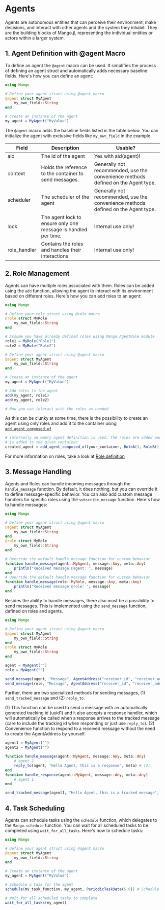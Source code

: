 # Agents

Agents are autonomous entities that can perceive their environment, make decisions, and interact with other agents and the system they inhabit. They are the building blocks of Mango.jl, representing the individual entities or actors within a larger system.


## 1. Agent Definition with @agent Macro

To define an agent the `@agent` macro can be used. It simplifies the process of defining an agent struct and automatically adds necessary baseline fields. Here's how you can define an agent:

```julia
using Mango

# Define your agent struct using @agent macro
@agent struct MyAgent
    my_own_field::String
end

# Create an instance of the agent
my_agent = MyAgent("MyValue")
```

The `@agent` macro adds the baseline fields listed in the table below. You can initialize the agent with exclusive fields like `my_own_field` in the example.

| Field        | Description                                                    | Usable?                                                                           |
|--------------|----------------------------------------------------------------|-----------------------------------------------------------------------------------|
| aid          | The id of the agent                                            | Yes with aid(agent)!                                                               |
| context      | Holds the reference to the container to send messages.         | Generally not recommended, use the convenience methods defined on the Agent type. |
| scheduler    | The scheduler of the agent                                     | Generally not recommended, use the convenience methods defined on the Agent type. |
| lock         | The agent lock to ensure only one message is handled per time. | Internal use only!                                                                |
| role_handler | Contains the roles and handles their interactions              | Internal use only!                                                                |


## 2. Role Management

Agents can have multiple roles associated with them. Roles can be added using the `add` function, allowing the agent to interact with its environment based on different roles. Here's how you can add roles to an agent:

```julia
using Mango

# Define your role struct using @role macro
@role struct MyRole
    my_own_field::String
end

# Assume you have already defined roles using Mango.AgentRole module
role1 = MyRole("Role1")
role2 = MyRole("Role2")

# Define your agent struct using @agent macro
@agent struct MyAgent
    my_own_field::String
end

# Create an instance of the agent
my_agent = MyAgent("MyValue")

# Add roles to the agent
add(my_agent, role1)
add(my_agent, role2)

# Now you can interact with the roles as needed
```

As this can be clunky at some time, there is the possibility to create an agent using only roles and add it to the container using [`add_agent_composed_of`](@ref).

```julia
# internally an empty agent definition is used, the roles are added and the agent
# is added to the given container
created_agent = add_agent_composed_of(your_container, RoleA(), RoleB(), RoleC())
```

For more information on roles, take a look at [Role definition](@ref)

## 3. Message Handling

Agents and Roles can handle incoming messages through the `handle_message` function. By default, it does nothing, but you can override it to define message-specific behavior. You can also add custom message handlers for specific roles using the `subscribe_message` function. Here's how to handle messages:

```julia
using Mango

# Define your agent struct using @agent macro
@agent struct MyAgent
    my_own_field::String
end
@role struct MyRole
    my_own_field::String
end

# Override the default handle_message function for custom behavior
function handle_message(agent::MyAgent, message::Any, meta::Any)
    println("Received message @agent: ", message)
end
# Override the default handle_message function for custom behavior
function handle_message(role::MyRole, message::Any, meta::Any)
    println("Received message @role: ", message)
end
```

Besides the ability to handle messages, there also must be a possibility to send messages. This is implemented using the `send_message` function, defined on roles and agents.


```julia
using Mango

# Define your agent struct using @agent macro
@agent struct MyAgent
    my_own_field::String
end
@role struct MyRole
    my_own_field::String
end

agent = MyAgent("")
role = MyAgent("")

send_message(agent, "Message", AgentAddress("receiver_id", "receiver_addr", "optional tracking id"))
send_message(role, "Message", AgentAddress("receiver_id", "receiver_addr", "optional tracking id"))
```

Further, there are two specialized methods for sending messages, (1) `send_tracked_message` and (2) `reply_to`.

(1) This function can be used to send a message with an automatically generated tracking id (uuid1) and it also accepts a response handler, which will
    automatically be called when a response arrives to the tracked message (care to include the tracking id when responding or just use `reply_to`).
(2) Convenience function to respond to a received message without the need to create the AgentAddress by yourself.

```julia
agent1 = MyAgent("")
agent2 = MyAgent("")

function handle_message(agent::MyAgent, message::Any, meta::Any)
    # agent 2
    reply_to(agent, "Hello Agent, this is a response", meta) # (2)
end
function handle_response(agent::MyAgent, message::Any, meta::Any)
    # agent 1
end

send_tracked_message(agent1, "Hello Agent, this is a tracked message", AgentAddress(aid=agent2.aid); response_handler=handle_response) # (1)
```

## 4. Task Scheduling

Agents can schedule tasks using the `schedule` function, which delegates to the `Mango.schedule` function. You can wait for all scheduled tasks to be completed using `wait_for_all_tasks`. Here's how to schedule tasks:

```julia
using Mango

# Define your agent struct using @agent macro
@agent struct MyAgent
    my_own_field::String
end

# Create an instance of the agent
my_agent = MyAgent("MyValue")

# Schedule a task for the agent
schedule(my_task_function, my_agent, PeriodicTaskData(5.0)) # Schedule a task to run every 5 seconds

# Wait for all scheduled tasks to complete
wait_for_all_tasks(my_agent)
```
